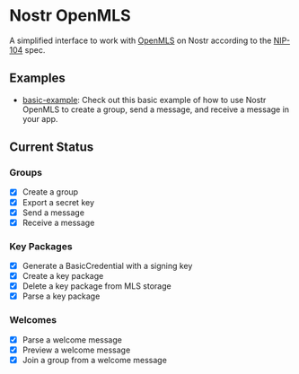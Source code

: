 # Nostr OpenMLS

A simplified interface to work with [OpenMLS](https://github.com/openmls/openmls) on Nostr according to the [NIP-104](https://github.com/nostr-protocol/nips/pull/1427) spec.

## Examples

- [basic-example](examples/basic-example): Check out this basic example of how to use Nostr OpenMLS to create a group, send a message, and receive a message in your app.

## Current Status

### Groups

- [x] Create a group
- [x] Export a secret key
- [x] Send a message
- [x] Receive a message

### Key Packages

- [x] Generate a BasicCredential with a signing key
- [x] Create a key package
- [x] Delete a key package from MLS storage
- [x] Parse a key package

### Welcomes

- [x] Parse a welcome message
- [x] Preview a welcome message
- [x] Join a group from a welcome message
